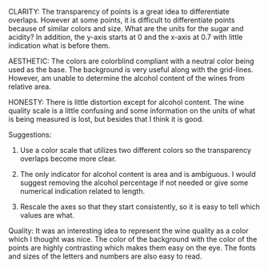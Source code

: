 CLARITY: The transparency of points is a great idea to differentiate overlaps. However at some points, it is difficult to differentiate points because of similar colors and size. 
What are the units for the sugar and acidity? In addition, the y-axis starts at 0 and the x-axis at 0.7 with little indication what is before them.

AESTHETIC: The colors are colorblind compliant with a neutral color being used as the base. The background is very useful along with the grid-lines. 
However, am unable to determine the alcohol content of the wines from relative area. 

HONESTY: There is little distortion except for alcohol content.
The wine quality scale is a little confusing and some information on the units of what is being measured
is lost, but besides that I think it is good.

Suggestions:
1. Use a color scale that utilizes two different colors so the transparency overlaps become more clear.

2. The only indicator for alcohol content is area and is ambiguous. I would suggest removing the alcohol percentage
if not needed or give some numerical indication related to length.

3. Rescale the axes so that they start consistently, so it is easy to tell which
values are what.

Quality: It was an interesting idea to represent the wine quality as a color which I thought
was nice. The color of the background with the color of the points are highly contrasting which makes them easy on the eye. 
The fonts and sizes of the letters and numbers are also easy to read.
